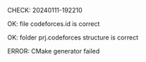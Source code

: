 CHECK: 20240111-192210
OK: file codeforces.id is correct
OK: folder prj.codeforces structure is correct
ERROR: CMake generator failed
